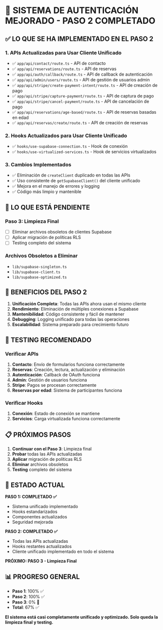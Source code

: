 # 🚀 SISTEMA DE AUTENTICACIÓN MEJORADO - PASO 2 COMPLETADO

## ✅ LO QUE SE HA IMPLEMENTADO EN EL PASO 2

### 1. **APIs Actualizadas para Usar Cliente Unificado**
- ✅ `app/api/contact/route.ts` - API de contacto
- ✅ `app/api/reservations/route.ts` - API de reservas
- ✅ `app/api/auth/callback/route.ts` - API de callback de autenticación
- ✅ `app/api/admin/users/route.ts` - API de gestión de usuarios admin
- ✅ `app/api/stripe/create-payment-intent/route.ts` - API de creación de pago
- ✅ `app/api/stripe/capture-payment/route.ts` - API de captura de pago
- ✅ `app/api/stripe/cancel-payment/route.ts` - API de cancelación de pago
- ✅ `app/api/reservations/age-based/route.ts` - API de reservas basadas en edad
- ✅ `app/api/reservas/create/route.ts` - API de creación de reservas

### 2. **Hooks Actualizados para Usar Cliente Unificado**
- ✅ `hooks/use-supabase-connection.ts` - Hook de conexión
- ✅ `hooks/use-virtualized-services.ts` - Hook de servicios virtualizados

### 3. **Cambios Implementados**
- ✅ Eliminación de `createClient` duplicado en todas las APIs
- ✅ Uso consistente de `getSupabaseClient()` del cliente unificado
- ✅ Mejora en el manejo de errores y logging
- ✅ Código más limpio y mantenible

## 🔄 LO QUE ESTÁ PENDIENTE

### **Paso 3: Limpieza Final**
- [ ] Eliminar archivos obsoletos de clientes Supabase
- [ ] Aplicar migración de políticas RLS
- [ ] Testing completo del sistema

### **Archivos Obsoletos a Eliminar**
- `lib/supabase-singleton.ts`
- `lib/supabase-client.ts`
- `lib/supabase-optimized.ts`

## 🎯 BENEFICIOS DEL PASO 2

1. **Unificación Completa**: Todas las APIs ahora usan el mismo cliente
2. **Rendimiento**: Eliminación de múltiples conexiones a Supabase
3. **Mantenibilidad**: Código consistente y fácil de mantener
4. **Debugging**: Logging unificado para todas las operaciones
5. **Escalabilidad**: Sistema preparado para crecimiento futuro

## 🧪 TESTING RECOMENDADO

### **Verificar APIs**
1. **Contacto**: Envío de formularios funciona correctamente
2. **Reservas**: Creación, lectura, actualización y eliminación
3. **Autenticación**: Callback de OAuth funciona
4. **Admin**: Gestión de usuarios funciona
5. **Stripe**: Pagos se procesan correctamente
6. **Reservas por edad**: Sistema de participantes funciona

### **Verificar Hooks**
1. **Conexión**: Estado de conexión se mantiene
2. **Servicios**: Carga virtualizada funciona correctamente

## 📋 PRÓXIMOS PASOS

1. **Continuar con el Paso 3**: Limpieza final
2. **Probar** todas las APIs actualizadas
3. **Aplicar** migración de políticas RLS
4. **Eliminar** archivos obsoletos
5. **Testing** completo del sistema

## 🎉 ESTADO ACTUAL

**PASO 1: COMPLETADO ✅**
- Sistema unificado implementado
- Hooks estandarizados
- Componentes actualizados
- Seguridad mejorada

**PASO 2: COMPLETADO ✅**
- Todas las APIs actualizadas
- Hooks restantes actualizados
- Cliente unificado implementado en todo el sistema

**PRÓXIMO: PASO 3 - Limpieza Final**

## 📊 PROGRESO GENERAL

- **Paso 1**: 100% ✅
- **Paso 2**: 100% ✅
- **Paso 3**: 0% 🔄
- **Total**: 67% ✅

**El sistema está casi completamente unificado y optimizado. Solo queda la limpieza final y testing.**
